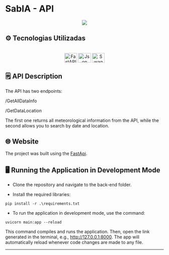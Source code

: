 # SabIA - API

<p align="center">
<img src="https://img.shields.io/badge/STATUS-EM DESENVOLVIMENTO-green"/>
</p>


## ⚙️ Tecnologias Utilizadas

<div align="center">
    <div style="display: inline_block"><br>
        <img align="center" alt="FastAPI" height="30" width="40" src="https://cdn.jsdelivr.net/gh/devicons/devicon@latest/icons/fastapi/fastapi-original.svg">
         <img align="center" alt="Json" height="30" width="40" src="https://cdn.jsdelivr.net/gh/devicons/devicon@latest/icons/json/json-original.svg">
          <img align="center" alt="Swagger" height="30" width="40" src="https://cdn.jsdelivr.net/gh/devicons/devicon@latest/icons/swagger/swagger-original.svg">
    </div>
</div>

## 🗒️ API Description
The API has two endpoints:

/GetAllDataInfo

/GetDataLocation

The first one returns all meteorological information from the API, while the second allows you to search by date and location.

## 🌐 Website

The project was built using the [FastApi](https://fastapi.tiangolo.com/).

## 🖥️ Running the Application in Development Mode

- Clone the repository and navigate to the back-end folder.

- Install the required libraries:
```
pip install -r .\requirements.txt
```

- To run the application in development mode, use the command:

```
uvicorn main:app --reload
```
This command compiles and runs the application. Then, open the link generated in the terminal, e.g., http://127.0.0.1:8000.
The app will automatically reload whenever code changes are made to any file.

<hr> 

</div>
